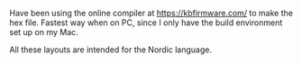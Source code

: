 Have been using the online compiler at https://kbfirmware.com/ to make the hex file. Fastest way when on PC, since I only have the build environment set up on my Mac.

All these layouts are intended for the Nordic language.
